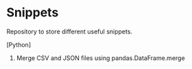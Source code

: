 # Snippets

Repository to store different useful snippets.

[Python]
1. Merge CSV and JSON files using pandas.DataFrame.merge
